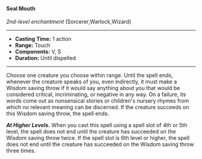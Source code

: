 #### Seal Mouth
*2nd-level enchantment* (Sorcerer,Warlock,Wizard)
___
- **Casting Time:** 1 action
- **Range:** Touch
- **Components:** V, S
- **Duration:** Until dispelled
---
Choose one creature you choose within range. Until
the spell ends, whenever the creature speaks of you,
even indirectly, it must make a Wisdom saving
throw if it would say anything about you that would
be considered critical, incriminating, or negative in
any way. On a failure, its words come out as
nonsensical stories or children's nursery rhymes
from which no relevant meaning can be discerned.
If the creature succeeds on this Wisdom saving
throw, the spell ends.

***At Higher Levels.*** When you cast this spell using
a spell slot of 4th or 5th level, the spell does not end
until the creature has succeeded on the Wisdom
saving throw twice. If the spell slot is 6th level or
higher, the spell does not end until the creature has
succeeded on the Wisdom saving throw three times.
